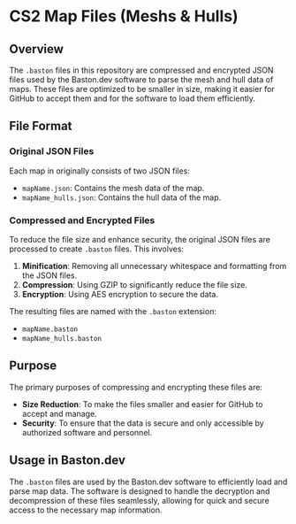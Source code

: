 # CS2 Map Files (Meshs & Hulls)

## Overview

The `.baston` files in this repository are compressed and encrypted JSON files used by the Baston.dev software to parse the mesh and hull data of maps. These files are optimized to be smaller in size, making it easier for GitHub to accept them and for the software to load them efficiently.

## File Format

### Original JSON Files

Each map in originally consists of two JSON files:
- `mapName.json`: Contains the mesh data of the map.
- `mapName_hulls.json`: Contains the hull data of the map.

### Compressed and Encrypted Files

To reduce the file size and enhance security, the original JSON files are processed to create `.baston` files. This involves:
1. **Minification**: Removing all unnecessary whitespace and formatting from the JSON files.
2. **Compression**: Using GZIP to significantly reduce the file size.
3. **Encryption**: Using AES encryption to secure the data.

The resulting files are named with the `.baston` extension:
- `mapName.baston`
- `mapName_hulls.baston`

## Purpose

The primary purposes of compressing and encrypting these files are:
- **Size Reduction**: To make the files smaller and easier for GitHub to accept and manage.
- **Security**: To ensure that the data is secure and only accessible by authorized software and personnel.

## Usage in Baston.dev

The `.baston` files are used by the Baston.dev software to efficiently load and parse map data. The software is designed to handle the decryption and decompression of these files seamlessly, allowing for quick and secure access to the necessary map information.
